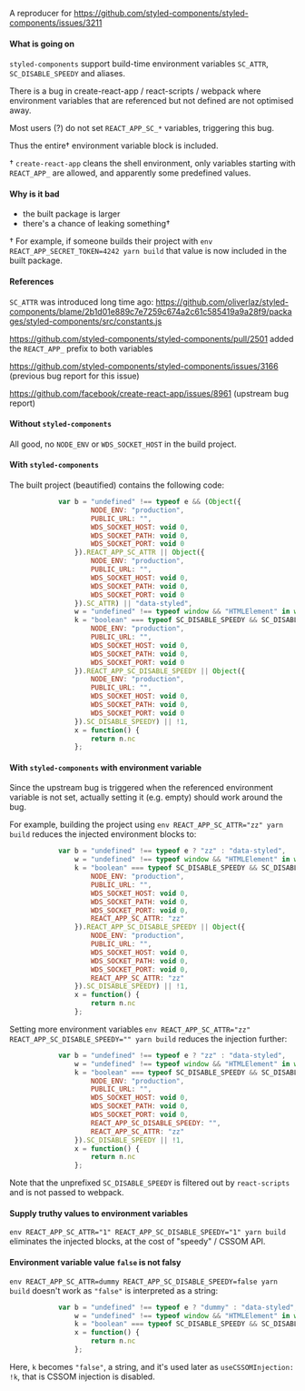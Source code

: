 A reproducer for https://github.com/styled-components/styled-components/issues/3211

#### What is going on

`styled-components` support build-time environment variables `SC_ATTR`, `SC_DISABLE_SPEEDY` and aliases.

There is a bug in create-react-app / react-scripts / webpack where environment variables that are referenced but not defined are not optimised away.

Most users (?) do not set `REACT_APP_SC_*` variables, triggering this bug.

Thus the entire† environment variable block is included.

† `create-react-app` cleans the shell environment, only variables starting with `REACT_APP_` are allowed, and apparently some predefined values.

#### Why is it bad

* the built package is larger
* there's a chance of leaking something†

† For example, if someone builds their project with `env REACT_APP_SECRET_TOKEN=4242 yarn build` that value is now included in the built package.

#### References

`SC_ATTR` was introduced long time ago: https://github.com/oliverlaz/styled-components/blame/2b1d01e889c7e7259c674a2c61c585419a9a28f9/packages/styled-components/src/constants.js

https://github.com/styled-components/styled-components/pull/2501 added the `REACT_APP_` prefix to both variables

https://github.com/styled-components/styled-components/issues/3166 (previous bug report for this issue)

https://github.com/facebook/create-react-app/issues/8961 (upstream bug report)

#### Without `styled-components`

All good, no `NODE_ENV` or `WDS_SOCKET_HOST` in the build project.

#### With `styled-components`

The built project (beautified) contains the following code:

```js
            var b = "undefined" !== typeof e && (Object({
                    NODE_ENV: "production",
                    PUBLIC_URL: "",
                    WDS_SOCKET_HOST: void 0,
                    WDS_SOCKET_PATH: void 0,
                    WDS_SOCKET_PORT: void 0
                }).REACT_APP_SC_ATTR || Object({
                    NODE_ENV: "production",
                    PUBLIC_URL: "",
                    WDS_SOCKET_HOST: void 0,
                    WDS_SOCKET_PATH: void 0,
                    WDS_SOCKET_PORT: void 0
                }).SC_ATTR) || "data-styled",
                w = "undefined" !== typeof window && "HTMLElement" in window,
                k = "boolean" === typeof SC_DISABLE_SPEEDY && SC_DISABLE_SPEEDY || "undefined" !== typeof e && (Object({
                    NODE_ENV: "production",
                    PUBLIC_URL: "",
                    WDS_SOCKET_HOST: void 0,
                    WDS_SOCKET_PATH: void 0,
                    WDS_SOCKET_PORT: void 0
                }).REACT_APP_SC_DISABLE_SPEEDY || Object({
                    NODE_ENV: "production",
                    PUBLIC_URL: "",
                    WDS_SOCKET_HOST: void 0,
                    WDS_SOCKET_PATH: void 0,
                    WDS_SOCKET_PORT: void 0
                }).SC_DISABLE_SPEEDY) || !1,
                x = function() {
                    return n.nc
                };
```

#### With `styled-components` with environment variable

Since the upstream bug is triggered when the referenced environment variable is not set, actually setting it (e.g. empty) should work around the bug.

For example, building the project using `env REACT_APP_SC_ATTR="zz" yarn build` reduces the injected environment blocks to:

```js
            var b = "undefined" !== typeof e ? "zz" : "data-styled",
                w = "undefined" !== typeof window && "HTMLElement" in window,
                k = "boolean" === typeof SC_DISABLE_SPEEDY && SC_DISABLE_SPEEDY || "undefined" !== typeof e && (Object({
                    NODE_ENV: "production",
                    PUBLIC_URL: "",
                    WDS_SOCKET_HOST: void 0,
                    WDS_SOCKET_PATH: void 0,
                    WDS_SOCKET_PORT: void 0,
                    REACT_APP_SC_ATTR: "zz"
                }).REACT_APP_SC_DISABLE_SPEEDY || Object({
                    NODE_ENV: "production",
                    PUBLIC_URL: "",
                    WDS_SOCKET_HOST: void 0,
                    WDS_SOCKET_PATH: void 0,
                    WDS_SOCKET_PORT: void 0,
                    REACT_APP_SC_ATTR: "zz"
                }).SC_DISABLE_SPEEDY) || !1,
                x = function() {
                    return n.nc
                };
```

Setting more environment variables `env REACT_APP_SC_ATTR="zz" REACT_APP_SC_DISABLE_SPEEDY="" yarn build` reduces the injection further:


```js
            var b = "undefined" !== typeof e ? "zz" : "data-styled",
                w = "undefined" !== typeof window && "HTMLElement" in window,
                k = "boolean" === typeof SC_DISABLE_SPEEDY && SC_DISABLE_SPEEDY || "undefined" !== typeof e && Object({
                    NODE_ENV: "production",
                    PUBLIC_URL: "",
                    WDS_SOCKET_HOST: void 0,
                    WDS_SOCKET_PATH: void 0,
                    WDS_SOCKET_PORT: void 0,
                    REACT_APP_SC_DISABLE_SPEEDY: "",
                    REACT_APP_SC_ATTR: "zz"
                }).SC_DISABLE_SPEEDY || !1,
                x = function() {
                    return n.nc
                };
```

Note that the unprefixed `SC_DISABLE_SPEEDY` is filtered out by `react-scripts` and is not passed to webpack.

#### Supply truthy values to environment variables

`env REACT_APP_SC_ATTR="1" REACT_APP_SC_DISABLE_SPEEDY="1" yarn build` eliminates the injected blocks, at the cost of "speedy" / CSSOM API.

#### Environment variable value `false` is not falsy

`env REACT_APP_SC_ATTR=dummy REACT_APP_SC_DISABLE_SPEEDY=false yarn build` doesn't work as `"false"` is interpreted as a string:

```js
            var b = "undefined" !== typeof e ? "dummy" : "data-styled",
                w = "undefined" !== typeof window && "HTMLElement" in window,
                k = "boolean" === typeof SC_DISABLE_SPEEDY && SC_DISABLE_SPEEDY || "undefined" !== typeof e && "false" || !1,
                x = function() {
                    return n.nc
                };
```

Here, `k` becomes `"false"`, a string, and it's used later as `useCSSOMInjection: !k`, that is CSSOM injection is disabled.
